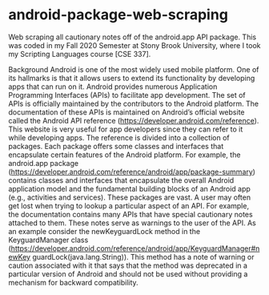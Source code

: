 # android-package-web-scraping
Web scraping all cautionary notes off of the android.app API package. 
This was coded in my Fall 2020 Semester at Stony Brook University, where I took my Scripting Languages course [CSE 337]. 

Background
Android is one of the most widely used mobile platform. One of its hallmarks is
that it allows users to extend its functionality by developing apps that can run on it.
Android provides numerous Application Programming Interfaces (APIs) to
facilitate app development. The set of APIs is officially maintained by the
contributors to the Android platform. The documentation of these APIs is
maintained on Android’s official website called the Android API reference
(https://developer.android.com/reference). This website is very useful for app
developers since they can refer to it while developing apps. The reference is
divided into a collection of packages. Each package offers some classes and
interfaces that encapsulate certain features of the Android platform. For example,
the android.app package
(https://developer.android.com/reference/android/app/package-summary) contains
classes and interfaces that encapsulate the overall Android application model and
the fundamental building blocks of an Android app (e.g., activities and services).
These packages are vast. A user may often get lost when trying to lookup a
particular aspect of an API. For example, the documentation contains many APIs
that have special cautionary notes attached to them. These notes serve as warnings
to the user of the API. As an example consider the newKeyguardLock method in
the KeyguardManager class
(https://developer.android.com/reference/android/app/KeyguardManager#newKey
guardLock(java.lang.String)). This method has a note of warning or caution
associated with it that says that the method was deprecated in a particular version
of Android and should not be used without providing a mechanism for backward
compatibility.
